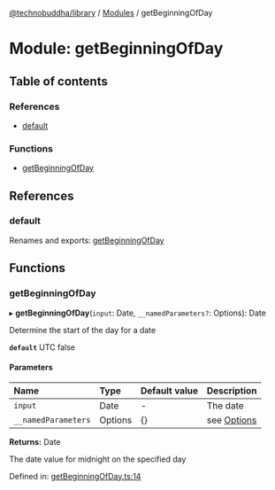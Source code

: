 [@technobuddha/library](../../README.md) / [Modules](../Modules.md) / getBeginningOfDay

# Module: getBeginningOfDay

## Table of contents

### References

- [default](getbeginningofday.md#default)

### Functions

- [getBeginningOfDay](getbeginningofday.md#getbeginningofday)

## References

### default

Renames and exports: [getBeginningOfDay](getbeginningofday.md#getbeginningofday)

## Functions

### getBeginningOfDay

▸ **getBeginningOfDay**(`input`: Date, `__namedParameters?`: Options): Date

Determine the start of the day for a date

**`default`** UTC false

#### Parameters

| Name | Type | Default value | Description |
| :------ | :------ | :------ | :------ |
| `input` | Date | - | The date |
| `__namedParameters` | Options | {} | see [Options](almostequals.md#options) |

**Returns:** Date

The date value for midnight on the specified day

Defined in: [getBeginningOfDay.ts:14](../../src/getBeginningOfDay.ts#L14)
